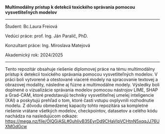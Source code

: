 **Multimodálny prístup k detekcii toxického správania pomocou vysvetliteľných modelov**

---

Študent: Bc.Laura Freiová

Vedúci práce: prof. Ing. Ján Paralič, PhD.

Konzultant práce: Ing. Miroslava Matejová

Akademický rok: 2024/2025

---
Tento repozitár obsahuje riešenie diplomovej práce na tému multimodálny prístup k detekcii toxického správania pomocou vysvetliteľných modelov.
V práci boli vytvorené a otestované viaceré modely na spracovanie textovej a obrazovej modality, následne aj fúzne a multimodálne modely. Výsledky boli doplnené o vizualizácie správania modelov pomocou nástrojov LIME, SHAP a Grad-CAM, ktoré predstavujú techniky vysvetliteľnej umelej inteligencie (XAI) a poskytujú prehľad o tom, ktoré časti vstupu ovplyvnili rozhodnutie modelu.
Z dôvodu obmedzenej kapacity tohto repozitára sa kompletné riešenie vrátane všetkých modelov, checkpointov, datasetov a celého kódu nachádza na nasledujúcom odkaze:
https://mega.nz/file/OIQGjASL#0uhIivB35EyrDd9CHaVIpVCHtnN5xqqJJ76UXMGdGcw

